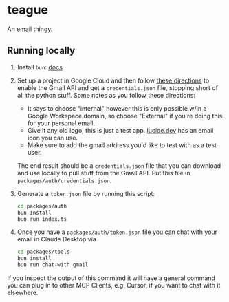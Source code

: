 # teague

An email thingy.

## Running locally

1. Install `bun`: [docs](https://bun.sh/docs/installation)

1. Set up a project in Google Cloud and then follow [these directions](https://developers.google.com/gmail/api/quickstart/python) to enable the Gmail API and get a `credentials.json` file, stopping short of all the python stuff. Some notes as you follow these directions:

   - It says to choose "internal" however this is only possible w/in a Google Workspace domain, so choose "External" if you're doing this for your personal email.
   - Give it any old logo, this is just a test app. [lucide.dev](https://lucide.dev) has an email icon you can use.
   - Make sure to add the gmail address you'd like to test with as a test user.

   The end result should be a `credentials.json` file that you can download and use locally to pull stuff from the Gmail API.
   Put this file in `packages/auth/credentials.json`.

1. Generate a `token.json` file by running this script:

   ```zsh
   cd packages/auth
   bun install
   bun run index.ts
   ```

1. Once you have a `packages/auth/token.json` file you can chat with your email in Claude Desktop via

   ```zsh
   cd packages/tools
   bun install
   bun run chat-with gmail
   ```

If you inspect the output of this command it will have a general command you can plug in to other MCP Clients, e.g. Cursor, if you want to chat with it elsewhere.
